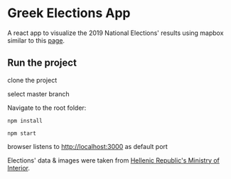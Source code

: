 # Greek Elections App

A react app to visualize the 2019 National Elections' results using mapbox similar to this [page](https://ekloges.ypes.gr/current/v/home/).

## Run the project

clone the project

select master branch

Navigate to the root folder:

```
npm install
```

```
npm start
```

browser listens to [http://localhost:3000](http://localhost:3000) as default port

Elections' data & images were taken from [Hellenic Republic's Ministry of Interior](https://ekloges.ypes.gr/).
